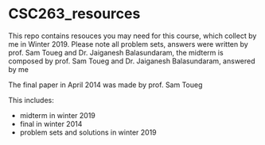 # CSC263_resources

This repo contains resouces you may need for this course, which collect by me in Winter 2019.
Please note all problem sets, answers were written by prof. Sam Toueg and Dr. Jaiganesh Balasundaram, the midterm is composed
by prof. Sam Toueg and Dr. Jaiganesh Balasundaram, answered by me

The final paper in April 2014 was made by prof. Sam Toueg

This includes:
  - midterm in winter 2019
  - final in winter 2014
  - problem sets and solutions in winter 2019
